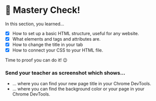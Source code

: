 # 💪 Mastery Check!

In this section, you learned...
* [x] How to set up a basic HTML structure, useful for any website.
* [x] What elements and tags and attributes are.
* [x] How to change the title in your tab
* [x] How to connect your CSS to your HTML file.

Time to proof you can do it! 😉

### Send your teacher as screenshot which shows...

* ... where you can find your new page title in your Chrome DevTools.
* ... where you can find the background color or your page in your Chrome DevTools.
